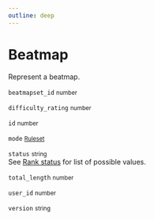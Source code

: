 ```yaml
---
outline: deep
---
```


# Beatmap

Represent a beatmap.

`beatmapset_id` <small>number</small><br>

`difficulty_rating` <small>number</small><br>

`id` <small>number</small><br>

`mode` <small>[Ruleset](../parameter/ruleset)</small><br>

`status` <small>string</small><br>
See [Rank status](./beatmapset#rank-status) for list of possible values.

`total_length` <small>number</small><br>

`user_id` <small>number</small><br>

`version` <small>string</small><br>
